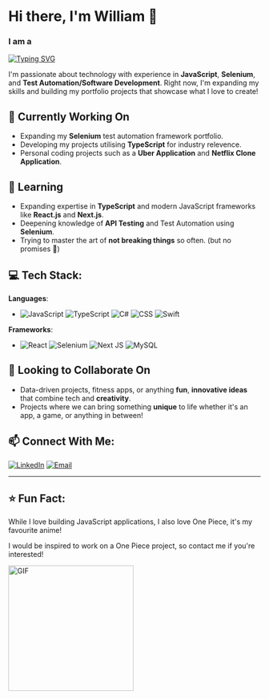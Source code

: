 # Hi there, I'm William 👋

<h3>I am a</h3>

[![Typing SVG](https://readme-typing-svg.herokuapp.com?font=Poppins&size=32&pause=1000&color=111827&width=435&lines=Test+Automation+Engineer;Passionate+Technologist+;Software+Developer;JavaScript+Enthusiast;Postgraduate+Student)](https://git.io/typing-svg)

<p>I'm passionate about technology with experience in <strong>JavaScript</strong>, <strong>Selenium</strong>, and <strong>Test Automation/Software Development</strong>. Right now, I'm expanding my skills and building my portfolio projects that showcase what I love to create!</p>

## 🔨 Currently Working On
- Expanding my **Selenium** test automation framework portfolio.
- Developing my projects utilising **TypeScript** for industry relevence. 
- Personal coding projects such as a **Uber Application** and **Netflix Clone Application**.

## 🌱 Learning
- Expanding expertise in **TypeScript** and modern JavaScript frameworks like **React.js** and **Next.js**.
- Deepening knowledge of **API Testing** and Test Automation using **Selenium**.
- Trying to master the art of **not breaking things** so often. (but no promises 🤣)

## 💻 Tech Stack:
**Languages**: 

- ![JavaScript](https://img.shields.io/badge/javascript-%23323330.svg?style=for-the-badge&logo=javascript&logoColor=%23F7DF1E)
![TypeScript](https://img.shields.io/badge/typescript-%23007ACC.svg?style=for-the-badge&logo=typescript&logoColor=white)
![C#](https://img.shields.io/badge/c%23-%23239120.svg?style=for-the-badge&logo=c-sharp&logoColor=white)
![CSS](https://img.shields.io/badge/css3-%231572B6.svg?style=for-the-badge&logo=css3&logoColor=white)
![Swift](https://img.shields.io/badge/swift-F54A2A?style=for-the-badge&logo=swift&logoColor=white)

**Frameworks**: 

- ![React](https://img.shields.io/badge/react-%2320232a.svg?style=for-the-badge&logo=react&logoColor=%2361DAFB)
![Selenium](https://img.shields.io/badge/-selenium-%43B02A?style=for-the-badge&logo=selenium&logoColor=white)
![Next JS](https://img.shields.io/badge/Next-black?style=for-the-badge&logo=next.js&logoColor=white)
![MySQL](https://img.shields.io/badge/mysql-%234479A1.svg?style=for-the-badge&logo=mysql&logoColor=white)

## 🤝 Looking to Collaborate On
- Data-driven projects, fitness apps, or anything **fun**, **innovative ideas** that combine tech and **creativity**.
- Projects where we can bring something **unique** to life whether it's an app, a game, or anything in between!

## 📫 Connect With Me:
[![LinkedIn](https://img.shields.io/badge/linkedin-williamrosscrane-%230A66C2?style=for-the-badge&logo=linkedin&logoColor=white)](https://www.linkedin.com/in/williamrosscrane)
[![Email](https://img.shields.io/badge/email-wcran7%40gmail.com-%23D14836?style=for-the-badge&logo=gmail&logoColor=white)](mailto:wcran7@gmail.com)

---

## ⭐ Fun Fact:
While I love building JavaScript applications, I also love One Piece, it's my favourite anime! 

I would be inspired to work on a One Piece project, so contact me if you're interested!

<p align="left">
  <img src="https://media0.giphy.com/media/v1.Y2lkPTc5MGI3NjExeDFpbWtrNzVhMzE1dXRyOW52bTlzYTRpZGs5dHIwdGpvNXlvbDE1YyZlcD12MV9pbnRlcm5naWZfYnlfaWQmY3Q9cw/Tgvn82bqJT36lkVqDZ/giphy.gif" alt="GIF" width="250px">
</p>
